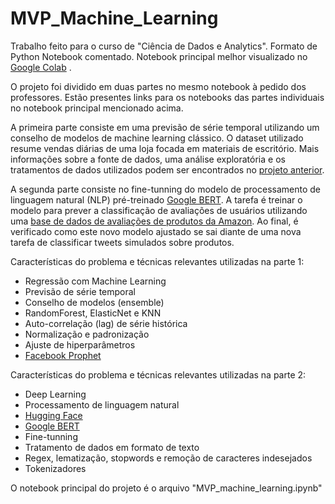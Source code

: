 # MVP_Machine_Learning

Trabalho feito para o curso de "Ciência de Dados e Analytics". Formato de Python Notebook comentado. Notebook principal melhor visualizado no [Google Colab](https://colab.research.google.com/github/flaviohds/MVP_Machine_Learning/blob/main/MVP_machine_learning.ipynb) .

O projeto foi dividido em duas partes no mesmo notebook à pedido dos professores. Estão presentes links para os notebooks das partes individuais no notebook principal mencionado acima.

A primeira parte consiste em uma previsão de série temporal utilizando um conselho de modelos de machine learning clássico. O dataset utilizado resume vendas diárias de uma loja focada em materiais de escritório. Mais informações sobre a fonte de dados, uma análise exploratória e os tratamentos de dados utilizados podem ser encontrados no [projeto anterior](https://github.com/flaviohds/MVP_Vendas_Analise).

A segunda parte consiste no fine-tunning do modelo de processamento de linguagem natural (NLP) pré-treinado [Google BERT](https://huggingface.co/bert-base-cased). A tarefa é treinar o modelo para prever a classificação de avaliações de usuários utilizando uma [base de dados de avaliações de produtos da Amazon](https://huggingface.co/datasets/defunct-datasets/amazon_reviews_multi). Ao final, é verificado como este novo modelo ajustado se sai diante de uma nova tarefa de classificar tweets simulados sobre produtos.

Características do problema e técnicas relevantes utilizadas na parte 1:
- Regressão com Machine Learning
- Previsão de série temporal
- Conselho de modelos (ensemble)
- RandomForest, ElasticNet e KNN
- Auto-correlação (lag) de série histórica
- Normalização e padronização
- Ajuste de hiperparâmetros
- [Facebook Prophet](https://facebook.github.io/prophet/)

Características do problema e técnicas relevantes utilizadas na parte 2:

- Deep Learning
- Processamento de linguagem natural
- [Hugging Face](https://huggingface.co/)
- [Google BERT](https://huggingface.co/bert-base-cased)
- Fine-tunning
- Tratamento de dados em formato de texto
- Regex, lematização, stopwords e remoção de caracteres indesejados
- Tokenizadores

O notebook principal do projeto é o arquivo "MVP_machine_learning.ipynb"
